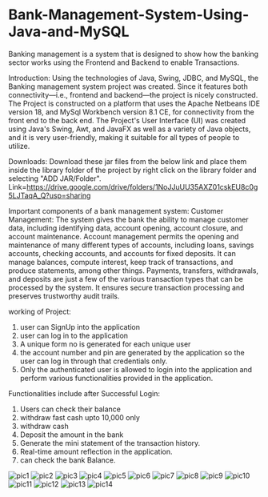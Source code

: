 # Bank-Management-System-Using-Java-and-MySQL
Banking management is a system that is designed to show how the banking sector works using the Frontend and Backend to enable Transactions.

Introduction:
Using the technologies of Java, Swing, JDBC, and MySQL, the Banking management system project was created. Since it features both connectivity—i.e., frontend and backend—the project is nicely constructed. The Project is constructed on a platform that uses the Apache Netbeans IDE version 18, and MySql Workbench  version 8.1 CE, for connectivity from the front end to the back end. The Project's User Interface (UI) was created using Java's Swing, Awt, and JavaFX as well as a variety of Java objects, and it is very user-friendly, making it suitable for all types of people to utilize.

Downloads:
Download these jar files from the below link and place them inside the library folder of the project by right click on the library folder and selecting         "ADD JAR/Folder". Link=https://drive.google.com/drive/folders/1NoJJuUU35AXZ01cskEU8c0g5LJTaqA_Q?usp=sharing

Important components of a bank management system:
Customer Management: The system gives the bank the ability to manage customer data, including identifying data, account opening, account closure, and account maintenance.
Account management permits the opening and maintenance of many different types of accounts, including loans, savings accounts, checking accounts, and accounts for fixed deposits. It can manage balances, compute interest, keep track of transactions, and produce statements, among other things.
Payments, transfers, withdrawals, and deposits are just a few of the various transaction types that can be processed by the system. It ensures secure transaction processing and preserves trustworthy audit trails.

working of  Project:
1. user can SignUp into the application
2. user can log in  to the application
3. A unique form no is generated for each unique user
4. the account number and pin are generated by the application so the user can log in through that credentials only.
5. Only the authenticated user is allowed to login into the application and perform various functionalities provided in the application.

Functionalities include after Successful Login:
1. Users can check their balance
2. withdraw fast cash upto 10,000 only
3. withdraw  cash 
4. Deposit the amount in the bank
5. Generate the mini statement of the transaction history.
6. Real-time amount reflection in the application.
7. can check the bank Balance.

![pic1](https://github.com/Tzar7/Bank-Management-System-Using-Java-and-MySQL/assets/109843453/fd4188b9-7cb2-45f5-879a-5b0bdd7bdc6b) 
![pic2](https://github.com/Tzar7/Bank-Management-System-Using-Java-and-MySQL/assets/109843453/55beab74-3e1a-475d-9310-8d5ca3bed893)
![pic3](https://github.com/Tzar7/Bank-Management-System-Using-Java-and-MySQL/assets/109843453/dbb9f976-ec0f-4e0e-8621-5c09525057e0)
![pic4](https://github.com/Tzar7/Bank-Management-System-Using-Java-and-MySQL/assets/109843453/d4bf8acc-4961-4fd6-952a-bb1f82b86727)
![pic5](https://github.com/Tzar7/Bank-Management-System-Using-Java-and-MySQL/assets/109843453/7af00974-8376-4357-8ad1-c987b9647340)
![pic6](https://github.com/Tzar7/Bank-Management-System-Using-Java-and-MySQL/assets/109843453/2ad1299b-ecaa-443a-93d7-d67801c42fdf)
![pic7](https://github.com/Tzar7/Bank-Management-System-Using-Java-and-MySQL/assets/109843453/0dd1fc7d-ef5b-4536-8398-ab9629da4604)
![pic8](https://github.com/Tzar7/Bank-Management-System-Using-Java-and-MySQL/assets/109843453/774adf9a-d351-48ea-a7b9-f6cfdfb56562)
![pic9](https://github.com/Tzar7/Bank-Management-System-Using-Java-and-MySQL/assets/109843453/452da0de-8d9f-4c21-ae85-ad7de1dc1230)
![pic10](https://github.com/Tzar7/Bank-Management-System-Using-Java-and-MySQL/assets/109843453/99ea2eb2-77cc-466e-b8a1-408d95bcba7f)
![pic11](https://github.com/Tzar7/Bank-Management-System-Using-Java-and-MySQL/assets/109843453/63118b89-0c3e-4d0a-84a5-19e7a5736ad8)
![pic12](https://github.com/Tzar7/Bank-Management-System-Using-Java-and-MySQL/assets/109843453/2e277035-13a6-45cc-ac11-eae22d201fdd)
![pic13](https://github.com/Tzar7/Bank-Management-System-Using-Java-and-MySQL/assets/109843453/177a5a48-532f-49fb-881b-69ec3427a2c8)
![pic14](https://github.com/Tzar7/Bank-Management-System-Using-Java-and-MySQL/assets/109843453/7498d28f-0154-4e6d-9868-b5fd380c99d8)



                  

                  


